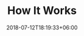 ---
title: "How It Works"
date: 2018-07-12T18:19:33+06:00
heading: "Never pay more than a new one costs."
description: ""
operation_title: "Repair Process"
operation_details: [
	"Call me at +1 520-369-2141 or email me, or find me at local markets",
	"Tell me what's wrong with your item(s)",
	"We'll arrange a time and place to meet (at your home or elsewhere)",
	"I'll come with tools or pick up the item(s), depending on repair",
	"Repair time estimate will be given",
	"Item(s) are repaired or replacement parts are recommended, etc.",
	"Items are returned to you",
	"Payment negotiation",
	"Pay with card (magstripe, tap, GooglePay, ApplePay) or cash",
	"Get an invoice emailed to you"
]
pricing_title: "Pricing"
pricing_details: [
	"Never pay more than the price of a new one",
	"Transparent Generosity",
	"Diagnosis: $5 - $15, unless very involved",
]
---